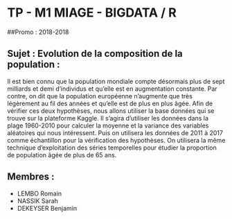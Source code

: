 # TP - M1 MIAGE - BIGDATA / R
##Promo : 2018-2018

## Sujet : Evolution de la composition de la population :
Il est bien connu que la population mondiale compte désormais plus de sept milliards et demi d’individus et qu’elle est en augmentation constante. Par contre, on dit que la population européenne n’augmente que très légèrement au fil des années et qu’elle est de plus en plus âgée. Afin de vérifier ces deux hypothèses, nous allons utiliser la base données qui se trouve sur la plateforme Kaggle. Il s’agira d’utiliser les données dans la plage 1960-2010 pour calculer la moyenne et la variance des variables aléatoires qui nous intéressent. Puis on utilisera les données de 2011 à 2017 comme échantillon pour la vérification des hypothèses. On utilisera la même technique d’exploitation des séries temporelles pour étudier la proportion de population âgée de plus de 65 ans.

## Membres : 
- LEMBO Romain
- NASSIK Sarah
- DEKEYSER Benjamin
